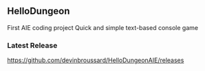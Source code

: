 ## HelloDungeon
First AIE coding project
Quick and simple text-based console game

### Latest Release
https://github.com/devinbroussard/HelloDungeonAIE/releases
